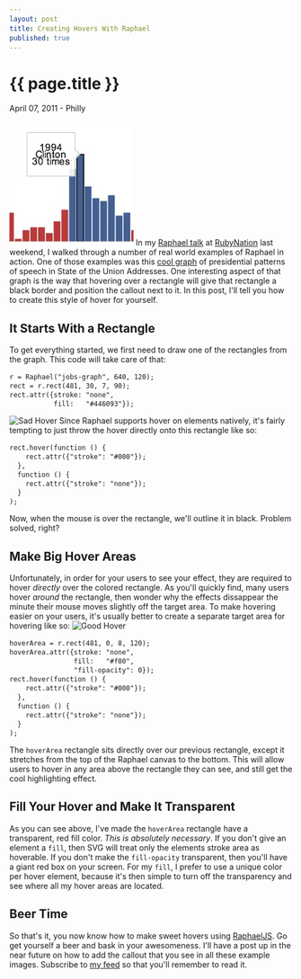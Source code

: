 ```yaml
---
layout: post
title: Creating Hovers With Raphael
published: true
---
```


# {{ page.title }}

<p class="meta">April 07, 2011 - Philly</p>

![NYTimes Example](/images/2011-04-07-creating-hovers-with-raphael/nytimes.jpg)
In my [Raphael talk](http://www.slideshare.net/trotter/raphal-rubynation)  at
[RubyNation](http://www.rubynation.org) last weekend, I walked through a number
of real world examples of Raphael in action. One of those examples was this
[cool
graph](http://www.nytimes.com/interactive/2011/01/25/us/politics/state-of-the-union-words-used.html?ref=politics)
of presidential patterns of speech in State of the Union Addresses. One
interesting aspect of that graph is the way that hovering over a rectangle will
give that rectangle a black border and position the callout next to it. In this
post, I'll tell you how to create this style of hover for yourself.

## It Starts With a Rectangle

To get everything started, we first need to draw one of the rectangles from the
graph. This code will take care of that:

    r = Raphael("jobs-graph", 640, 120);
    rect = r.rect(481, 30, 7, 90);
    rect.attr({stroke: "none",
               fill:   "#446093"});

![Sad
Hover](/images/2011-04-07-creating-hovers-with-raphael/where-they-can-hover.jpg)
Since Raphael supports hover on elements natively, it's fairly tempting to
just throw the hover directly onto this rectangle like so:

    rect.hover(function () {
        rect.attr({"stroke": "#000"});
      },
      function () {
        rect.attr({"stroke": "none"});
      }
    );

Now, when the mouse is over the rectangle, we'll outline it in black. Problem
solved, right?

## Make Big Hover Areas

Unfortunately, in order for your users to see your effect, they are required
to hover _directly_ over the colored rectangle. As you'll quickly find, many
users hover _around_ the rectangle, then wonder why the effects dissappear
the minute their mouse moves slightly off the target area. To make hovering
easier on your users, it's usually better to create a separate target area
for hovering like so: ![Good
Hover](/images/2011-04-07-creating-hovers-with-raphael/with-invisible.jpg)

    hoverArea = r.rect(481, 0, 8, 120);
    hoverArea.attr({stroke: "none",
                    fill:   "#f00",
                    "fill-opacity": 0});
    rect.hover(function () {
        rect.attr({"stroke": "#000"});
      },
      function () {
        rect.attr({"stroke": "none"});
      }
    );

The `hoverArea` rectangle sits directly over our previous rectangle, except it
stretches from the top of the Raphael canvas to the bottom. This will allow
users to hover in any area above the rectangle they can see, and still get the
cool highlighting effect.

## Fill Your Hover and Make It Transparent

As you can see above, I've made the `hoverArea` rectangle have a transparent,
red fill color. *This is absolutely necessary*. If you don't give an element a
`fill`, then SVG will treat only the elements stroke area as hoverable. If you
don't make the `fill-opacity` transparent, then you'll have a giant red box on
your screen. For my `fill`, I prefer to use a unique color per hover element,
because it's then simple to turn off the transparency and see where all my
hover areas are located.

## Beer Time

So that's it, you now know how to make sweet hovers using
[RaphaelJS](http://raphaeljs.com). Go get yourself a beer and bask in your
awesomeness. I'll have a post up in the near future on how to add the callout
that you see in all these example images. Subscribe to [my feed](http://feeds.feedburner.com/trottercashion) so that you'll remember to read it.
